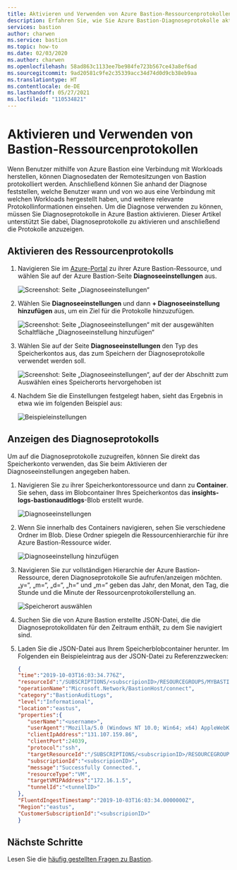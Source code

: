 ```yaml
---
title: Aktivieren und Verwenden von Azure Bastion-Ressourcenprotokollen
description: Erfahren Sie, wie Sie Azure Bastion-Diagnoseprotokolle aktivieren und verwenden.
services: bastion
author: charwen
ms.service: bastion
ms.topic: how-to
ms.date: 02/03/2020
ms.author: charwen
ms.openlocfilehash: 58ad863c1133ee7be984fe723b567ce43a8ef6ad
ms.sourcegitcommit: 9ad20581c9fe2c35339acc34d74d0d9cb38eb9aa
ms.translationtype: HT
ms.contentlocale: de-DE
ms.lasthandoff: 05/27/2021
ms.locfileid: "110534821"
---
```

# <a name="enable-and-work-with-bastion-resource-logs"></a>Aktivieren und Verwenden von Bastion-Ressourcenprotokollen

Wenn Benutzer mithilfe von Azure Bastion eine Verbindung mit Workloads herstellen, können Diagnosedaten der Remotesitzungen von Bastion protokolliert werden. Anschließend können Sie anhand der Diagnose feststellen, welche Benutzer wann und von wo aus eine Verbindung mit welchen Workloads hergestellt haben, und weitere relevante Protokollinformationen einsehen. Um die Diagnose verwenden zu können, müssen Sie Diagnoseprotokolle in Azure Bastion aktivieren. Dieser Artikel unterstützt Sie dabei, Diagnoseprotokolle zu aktivieren und anschließend die Protokolle anzuzeigen.

## <a name="enable-the-resource-log"></a><a name="enable"></a>Aktivieren des Ressourcenprotokolls

1. Navigieren Sie im [Azure-Portal](https://portal.azure.com) zu ihrer Azure Bastion-Ressource, und wählen Sie auf der Azure Bastion-Seite **Diagnoseeinstellungen** aus.

   ![Screenshot: Seite „Diagnoseeinstellungen“](./media/diagnostic-logs/1diagnostics-settings.png)
2. Wählen Sie **Diagnoseeinstellungen** und dann **+ Diagnoseeinstellung hinzufügen** aus, um ein Ziel für die Protokolle hinzuzufügen.

   ![Screenshot: Seite „Diagnoseeinstellungen“ mit der ausgewählten Schaltfläche „Diagnoseeinstellung hinzufügen“](./media/diagnostic-logs/2add-diagnostic-setting.png)
3. Wählen Sie auf der Seite **Diagnoseeinstellungen** den Typ des Speicherkontos aus, das zum Speichern der Diagnoseprotokolle verwendet werden soll.

   ![Screenshot: Seite „Diagnoseeinstellungen“, auf der der Abschnitt zum Auswählen eines Speicherorts hervorgehoben ist](./media/diagnostic-logs/3add-storage-account.png)
4. Nachdem Sie die Einstellungen festgelegt haben, sieht das Ergebnis in etwa wie im folgenden Beispiel aus:

   ![Beispieleinstellungen](./media/diagnostic-logs/4example-settings.png)

## <a name="view-diagnostics-log"></a><a name="view"></a>Anzeigen des Diagnoseprotokolls

Um auf die Diagnoseprotokolle zuzugreifen, können Sie direkt das Speicherkonto verwenden, das Sie beim Aktivieren der Diagnoseeinstellungen angegeben haben.

1. Navigieren Sie zu ihrer Speicherkontoressource und dann zu **Container**. Sie sehen, dass im Blobcontainer Ihres Speicherkontos das **insights-logs-bastionauditlogs**-Blob erstellt wurde.

   ![Diagnoseeinstellungen](./media/diagnostic-logs/1-navigate-to-logs.png)
2. Wenn Sie innerhalb des Containers navigieren, sehen Sie verschiedene Ordner im Blob. Diese Ordner spiegeln die Ressourcenhierarchie für ihre Azure Bastion-Ressource wider.

   ![Diagnoseeinstellung hinzufügen](./media/diagnostic-logs/2-resource-h.png)
3. Navigieren Sie zur vollständigen Hierarchie der Azure Bastion-Ressource, deren Diagnoseprotokolle Sie aufrufen/anzeigen möchten. „y=“, „m=“, „d=“, „h=“ und „m=“ geben das Jahr, den Monat, den Tag, die Stunde und die Minute der Ressourcenprotokollerstellung an.

   ![Speicherort auswählen](./media/diagnostic-logs/3-resource-location.png)
4. Suchen Sie die von Azure Bastion erstellte JSON-Datei, die die Diagnoseprotokolldaten für den Zeitraum enthält, zu dem Sie navigiert sind.

5. Laden Sie die JSON-Datei aus Ihrem Speicherblobcontainer herunter. Im Folgenden ein Beispieleintrag aus der JSON-Datei zu Referenzzwecken:

   ```json
   { 
   "time":"2019-10-03T16:03:34.776Z",
   "resourceId":"/SUBSCRIPTIONS/<subscripionID>/RESOURCEGROUPS/MYBASTION/PROVIDERS/MICROSOFT.NETWORK/BASTIONHOSTS/MYBASTION-BASTION",
   "operationName":"Microsoft.Network/BastionHost/connect",
   "category":"BastionAuditLogs",
   "level":"Informational",
   "location":"eastus",
   "properties":{ 
      "userName":"<username>",
      "userAgent":"Mozilla/5.0 (Windows NT 10.0; Win64; x64) AppleWebKit/537.36 (KHTML, like Gecko) Chrome/77.0.3865.90 Safari/537.36",
      "clientIpAddress":"131.107.159.86",
      "clientPort":24039,
      "protocol":"ssh",
      "targetResourceId":"/SUBSCRIPTIONS/<subscripionID>/RESOURCEGROUPS/MYBASTION/PROVIDERS/MICROSOFT.COMPUTE/VIRTUALMACHINES/LINUX-KEY",
      "subscriptionId":"<subscripionID>",
      "message":"Successfully Connected.",
      "resourceType":"VM",
      "targetVMIPAddress":"172.16.1.5",
      "tunnelId":"<tunnelID>"
   },
   "FluentdIngestTimestamp":"2019-10-03T16:03:34.0000000Z",
   "Region":"eastus",
   "CustomerSubscriptionId":"<subscripionID>"
   }
   ```

## <a name="next-steps"></a>Nächste Schritte

Lesen Sie die [häufig gestellten Fragen zu Bastion](bastion-faq.md).
